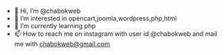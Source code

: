 - 👋 Hi, I’m @chabokweb
- 👀 I’m interested in opencart,joomla,wordpress,php,html
- 🌱 I’m currently learning php
- 📫 How to reach me on instagram with user id @chabokweb and mail me with chabokweb@gmail.com

<!---
chabokweb/chabokweb is a ✨ special ✨ repository because its `README.md` (this file) appears on your GitHub profile.
You can click the Preview link to take a look at your changes.
--->
